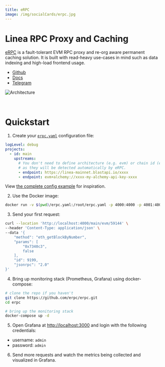 ```yaml
---
title: eRPC
image: /img/socialCards/erpc.jpg
---
```


# Linea RPC Proxy and Caching

[eRPC](https://erpc.cloud/) is a fault-tolerant EVM RPC proxy and re-org aware
permanent caching solution. It is built with read-heavy use-cases in mind such
as data indexing and high-load frontend usage.

- [Github](https://github.com/erpc/erpc)
- [Docs](https://docs.erpc.cloud/)
- [Telegram](https://t.me/erpc_cloud)

![Architecture](https://github.com/erpc/erpc/raw/main/assets/hla-diagram.svg)

<br />

# Quickstart

1. Create your [`erpc.yaml`](https://docs.erpc.cloud/config/example)
   configuration file:

```yaml filename="erpc.yaml"
logLevel: debug
projects:
  - id: main
    upstreams:
      # You don't need to define architecture (e.g. evm) or chain id (e.g. 59144)
      # as they will be detected automatically by eRPC.
      - endpoint: https://linea-mainnet.blastapi.io/xxxx
      - endpoint: evm+alchemy://xxxx-my-alchemy-api-key-xxxx
```

View [the complete config example](https://docs.erpc.cloud/config/example) for
inspiration.

2. Use the Docker image:

```bash
docker run -v $(pwd)/erpc.yaml:/root/erpc.yaml -p 4000:4000 -p 4001:4001 ghcr.io/erpc/erpc:latest
```

3. Send your first request:

```bash
curl --location 'http://localhost:4000/main/evm/59144' \
--header 'Content-Type: application/json' \
--data '{
    "method": "eth_getBlockByNumber",
    "params": [
        "0x7340c3",
        false
    ],
    "id": 9199,
    "jsonrpc": "2.0"
}'
```

4. Bring up monitoring stack (Prometheus, Grafana) using docker-compose:

```bash
# clone the repo if you haven't
git clone https://github.com/erpc/erpc.git
cd erpc

# bring up the monitoring stack
docker-compose up -d
```

5. Open Grafana at [http://localhost:3000](http://localhost:3000) and login with
   the following credentials:

- username: `admin`
- password: `admin`

6. Send more requests and watch the metrics being collected and visualized in
   Grafana.
